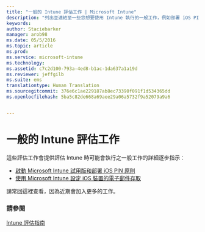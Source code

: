 ```yaml
---
title: "一般的 Intune 評估工作 | Microsoft Intune"
description: "列出並連結至一些您想要使用 Intune 執行的一般工作，例如部署 iOS PIN 原則及設定電子郵件存取"
keywords: 
author: Staciebarker
manager: arob98
ms.date: 05/5/2016
ms.topic: article
ms.prod: 
ms.service: microsoft-intune
ms.technology: 
ms.assetid: c7c2d100-793a-4ed8-b1ac-1da637a1a19d
ms.reviewer: jeffgilb
ms.suite: ems
translationtype: Human Translation
ms.sourcegitcommit: 376e6c1ae229187ab8ec73390f091f1d534365dd
ms.openlocfilehash: 5ba5c82de668a69aee29a06a5732f9a52079a9a6


---
```



# 一般的 Intune 評估工作

這些評估工作會提供評估 Intune 時可能會執行之一般工作的詳細逐步指示︰

- [啟動 Microsoft Intune 試用版和部署 iOS PIN 原則](start-a-microsoft-intune-trial-and-deploy-ios-pin-policy.md)
- [使用 Microsoft Intune 設定 iOS 裝置的電子郵件存取](set-up-email-access-for-ios-devices-using-microsoft-intune.md)

請常回這裡查看，因為近期會加入更多的工作。

### 請參閱
[Intune 評估指南](get-started-with-a-30-day-trial-of-microsoft-intune.md)



<!--HONumber=Jul16_HO3-->



